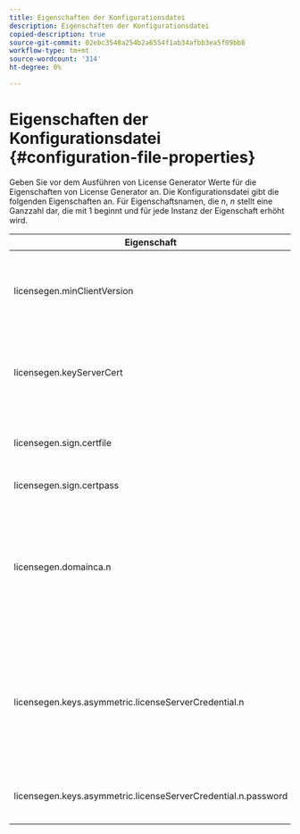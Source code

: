 ```yaml
---
title: Eigenschaften der Konfigurationsdatei
description: Eigenschaften der Konfigurationsdatei
copied-description: true
source-git-commit: 02ebc3548a254b2a6554f1ab34afbb3ea5f09bb8
workflow-type: tm+mt
source-wordcount: '314'
ht-degree: 0%

---
```


# Eigenschaften der Konfigurationsdatei {#configuration-file-properties}

Geben Sie vor dem Ausführen von License Generator Werte für die Eigenschaften von License Generator an. Die Konfigurationsdatei gibt die folgenden Eigenschaften an. Für Eigenschaftsnamen, die *n*, *n* stellt eine Ganzzahl dar, die mit 1 beginnt und für jede Instanz der Eigenschaft erhöht wird.

<table frame="all" colsep="1" rowsep="1" class="+ topic/table adobe-d/table " id="table_qk1_rry_n4"> 
 <thead class="- topic/thead "> 
  <tr rowsep="1" class="- topic/row "> 
   <th colname="1" class="- topic/entry entry"> Eigenschaft </th> 
   <th colname="2" class="- topic/entry entry"> Beschreibung </th> 
  </tr> 
 </thead>
 <tbody class="- topic/tbody "> 
  <tr rowsep="1" class="- topic/row "> 
   <td colname="1" class="- topic/entry "><span class="+ topic/ph pr-d/codeph codeph"> licensegen.minClientVersion</span> </td> 
   <td colname="2" class="- topic/entry "> Legen Sie die unterstützte minimale Clientversion fest. Wenn nicht festgelegt, werden standardmäßig alle Versionen unterstützt. Legen Sie diesen Wert fest, um zu steuern, wie ältere Clients auf Lizenzanforderungen reagieren, die sie nicht unterstützen. Geben Sie x (für Adobe-Zugriff x.0) an, wobei x die Hauptversionsnummer ist. </td> 
  </tr> 
  <tr rowsep="1" class="- topic/row "> 
   <td colname="1" class="- topic/entry "><span class="+ topic/ph pr-d/codeph codeph"> licensegen.keyServerCert</span> </td> 
   <td colname="2" class="- topic/entry "> Key Server Certificate (ein vom Adobe ausgestelltes Lizenzserver-Zertifikat, das vom Key Server verwendet wird). Dieses Zertifikat wird nur verwendet, wenn die Metadaten/Richtlinien darauf hinweisen, dass ein Schlüsselserver für die Schlüsselbereitstellung auf iOS-Geräten erforderlich ist. </td> 
  </tr> 
  <tr rowsep="1" class="- topic/row "> 
   <td colname="1" class="- topic/entry "><span class="+ topic/ph pr-d/codeph codeph"> licensegen.sign.certfile</span> </td> 
   <td colname="2" class="- topic/entry "> Die PKCS12-Datei mit den Lizenzserver-Anmeldeinformationen zum Signieren von Lizenzen. Diese Eigenschaft sollte sich auf eine .pfx-Datei beziehen, die ein Zertifikat und einen privaten Schlüssel enthält. </td> 
  </tr> 
  <tr rowsep="1" class="- topic/row "> 
   <td colname="1" class="- topic/entry "><span class="+ topic/ph pr-d/codeph codeph"> licensegen.sign.certpass</span> </td> 
   <td colname="2" class="- topic/entry ">Das Kennwort zum Schutz der Datei, die durch <span class="+ topic/ph pr-d/codeph codeph"> licensegen.sign.certfile.</span> </td> 
  </tr> 
  <tr rowsep="1" class="- topic/row "> 
   <td colname="1" class="- topic/entry "><span class="+ topic/ph pr-d/codeph codeph">licensegen.domainca.n</span> </td> 
   <td colname="2" class="- topic/entry "> Bei der Generierung von domänengebundenen Lizenzen muss ein oder mehrere Domain-CA-Zertifikate angegeben werden, um die Domänenbehörden anzugeben, denen dieser Lizenzaussteller vertraut. Wenn es sich bei dem Lizenzempfänger um ein Domänenzertifikat handelt, das nicht von einer der angegebenen Domain-Zertifizierungsstellen ausgestellt wurde, kann keine Lizenz generiert werden. Diese Eigenschaft gibt eine .cer-Datei an, die nur das Zertifikat enthält (entweder das PEM- oder DAS DER-Format ist zulässig). n muss monoton zunehmen, beginnend mit 1. </td> 
  </tr> 
  <tr rowsep="1" class="- topic/row "> 
   <td colname="1" class="- topic/entry "><span class="+ topic/ph pr-d/codeph codeph">licensegen.keys.asymmetric.licenseServerCredential.n</span> </td> 
   <td colname="2" class="- topic/entry "> <p class="- topic/p ">Optionale PKCS12-Datei mit zusätzlichen Lizenzserver-Anmeldeinformationen zum Entschlüsseln des CEK in den Metadaten und Richtlinien. Zusätzliche Berechtigungen können konfiguriert werden, wenn der Inhalt zuvor mit einem Lizenzserver-Zertifikat gepackt wurde, das nicht von <span class="codeph"> licensegen.sign.certfile</span>. Diese Eigenschaft sollte sich auf eine <span class="filepath"> .pfx</span> -Datei, die ein Zertifikat und einen privaten Schlüssel enthält. n muss monoton zunehmen, beginnend mit 1. </p> </td> 
  </tr> 
  <tr rowsep="0" class="- topic/row "> 
   <td colname="1" class="- topic/entry "><span class="+ topic/ph pr-d/codeph codeph">licensegen.keys.asymmetric.licenseServerCredential.n.password</span> </td> 
   <td colname="2" class="- topic/entry ">Das Kennwort, das zum Schutz der Datei verwendet wird, die durch Folgendes angegeben wird: <p><span class="+ topic/ph pr-d/codeph codeph"> licensegen.keys.asymmetric.licenseServerCredential.n</span> </p> </td> 
  </tr> 
 </tbody> 
</table>
